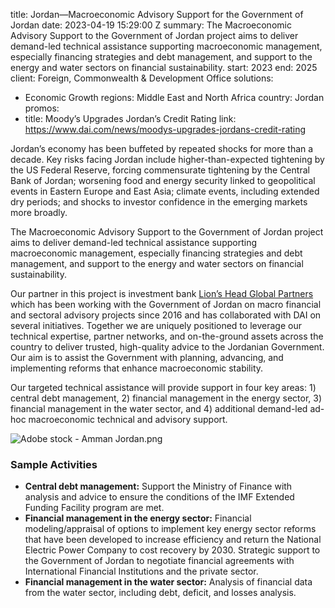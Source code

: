 
title: Jordan—Macroeconomic Advisory Support for the Government of Jordan
date: 2023-04-19 15:29:00 Z
summary: The Macroeconomic Advisory Support to the Government of Jordan project aims
  to deliver demand-led technical assistance supporting macroeconomic management,
  especially financing strategies and debt management, and support to the energy and
  water sectors on financial sustainability.
start: 2023
end: 2025
client: Foreign, Commonwealth & Development Office
solutions:
- Economic Growth
regions: Middle East and North Africa
country: Jordan
promos:
- title: Moody’s Upgrades Jordan’s Credit Rating
  link: https://www.dai.com/news/moodys-upgrades-jordans-credit-rating


Jordan’s economy has been buffeted by repeated shocks for more than a decade. Key risks facing Jordan include higher-than-expected tightening by the US Federal Reserve, forcing commensurate tightening by the Central Bank of Jordan; worsening food and energy security linked to geopolitical events in Eastern Europe and East Asia; climate events, including extended dry periods; and shocks to investor confidence in the emerging markets more broadly.

The Macroeconomic Advisory Support to the Government of Jordan project aims to deliver demand-led technical assistance supporting macroeconomic management, especially financing strategies and debt management, and support to the energy and water sectors on financial sustainability.

Our partner in this project is investment bank [Lion’s Head Global Partners](https://www.lhgp.com/) which has been working with the Government of Jordan on macro financial and sectoral advisory projects since 2016 and has collaborated with DAI on several initiatives. Together we are uniquely positioned to leverage our technical expertise, partner networks, and on-the-ground assets across the country to deliver trusted, high-quality advice to the Jordanian Government. Our aim is to assist the Government with planning, advancing, and implementing reforms that enhance macroeconomic stability.

Our targeted technical assistance will provide support in four key areas: 1) central debt management, 2) financial management in the energy sector, 3) financial management in the water sector, and 4) additional demand-led ad-hoc macroeconomic technical and advisory support.

![Adobe stock - Amman Jordan.png](/uploads/Adobe%20stock%20-%20Amman%20Jordan.png)

### Sample Activities

* **Central debt management:** Support the Ministry of Finance with analysis and advice to ensure the conditions of the IMF Extended Funding Facility program are met.
* **Financial management in the energy sector:** Financial modeling/appraisal of options to implement key energy sector reforms that have been developed to increase efficiency and return the National Electric Power Company to cost recovery by 2030. Strategic support to the Government of Jordan to negotiate financial agreements with International Financial Institutions and the private sector.
* **Financial management in the water sector:** Analysis of financial data from the water sector, including debt, deficit, and losses analysis.
